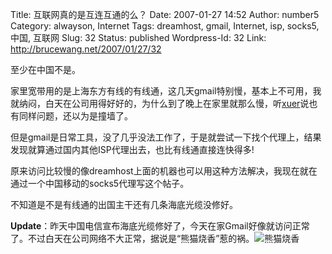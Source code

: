 Title: 互联网真的是互连互通的么？
Date: 2007-01-27 14:52
Author: number5
Category: alwayson, Internet
Tags: dreamhost, gmail, Internet, isp, socks5, 中国, 互联网
Slug: 32
Status: published
Wordpress-Id: 32
Link: http://brucewang.net/2007/01/27/32

至少在中国不是。

家里宽带用的是上海东方有线的有线通，这几天gmail特别慢，基本上不可用，我就纳闷，白天在公司用得好好的，为什么到了晚上在家里就那么慢，听[xuer](http://xuerchen.com)说也有同样问题，还以为是撞墙了。  

但是gmail是日常工具，没了几乎没法工作了，于是就尝试一下找个代理上，结果发现就算通过国内其他ISP代理出去，也比有线通直接连快得多!  

原来访问比较慢的像dreamhost上面的机器也可以用这种方法解决，我现在就在通过一个中国移动的socks5代理写这个帖子。

不知道是不是有线通的出国主干还有几条海底光缆没修好。

**Update**：昨天中国电信宣布海底光缆修好了，今天在家Gmail好像就访问正常了。不过白天在公司网络不大正常，据说是“熊猫烧香”惹的祸。![熊猫烧香](http://brucewang.net/wp-content/uploads/2007/01/panda.gif)
